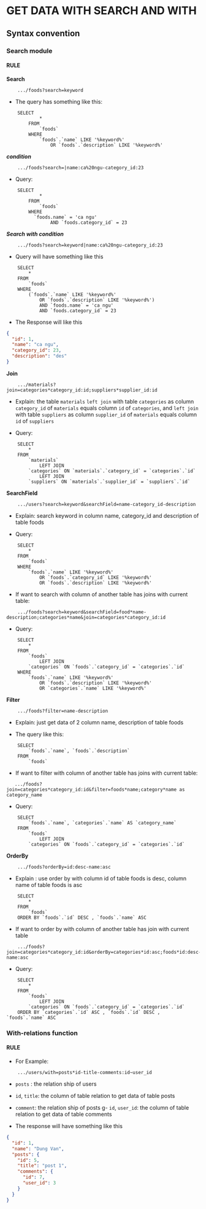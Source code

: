 # GET DATA WITH SEARCH AND WITH
## Syntax convention 
### Search module

#### RULE

**Search**

```
    .../foods?search=keyword
```

- The query has something like this:

```mysql
    SELECT 
            *
        FROM
            `foods`
        WHERE
            `foods`.`name` LIKE '%keyword%'
                OR `foods`.`description` LIKE '%keyword%'
```

***condition***

```
    .../foods?search=|name:ca%20ngu-category_id:23
```
- Query:

```mysql
    SELECT 
            *
        FROM
            `foods`
        WHERE
          `foods.name` = 'ca ngu'
                AND `foods.category_id` = 23
```
***Search with condition***

```
    .../foods?search=keyword|name:ca%20ngu-category_id:23
```

- Query will have something like this

```mysql
    SELECT 
        *
    FROM
        `foods`
    WHERE
        (`foods`.`name` LIKE '%keyword%'
            OR `foods`.`description` LIKE '%keyword%')
            AND `foods.name` = 'ca ngu'
            AND `foods.category_id` = 23
```

- The Response will like this

```json
{
  "id": 1,
  "name": "ca ngu",
  "category_id": 23,
  "description": "des"
}
```
**Join**

```
    .../materials?join=categories*category_id:id;suppliers*supplier_id:id
```

- Explain: the table `materials` `left join` with table `categories` as column `category_id` of `materials` equals column `id` of `categories`, and `left join` with table `suppliers` as column `supplier_id` of `materials` equals column `id` of `suppliers`

- Query:

```mysql
    SELECT 
        *
    FROM
        `materials`
            LEFT JOIN
        `categories` ON `materials`.`category_id` = `categories`.`id`
            LEFT JOIN
        `suppliers` ON `materials`.`supplier_id` = `suppliers`.`id`
```

**SearchField**

```
    .../users?search=keyword&searchField=name-category_id-description
```

- Explain: search keyword in column name, category_id and description of table foods

- Query:

```mysql
    SELECT 
        *
    FROM
        `foods`
    WHERE
        `foods`.`name` LIKE '%keyword%'
            OR `foods`.`category_id` LIKE '%keyword%'
            OR `foods`.`description` LIKE '%keyword%'
```
- If want to search with column of another table has joins with current table:

```
    .../foods?search=keyword&searchField=food*name-description;categories*name&join=categories*category_id:id
```
- Query:

```mysql
    SELECT 
        *
    FROM
        `foods`
            LEFT JOIN
        `categories` ON `foods`.`category_id` = `categories`.`id`
    WHERE
        `foods`.`name` LIKE '%keyword%'
            OR `foods`.`description` LIKE '%keyword%'
            OR `categories`.`name` LIKE '%keyword%'

```

**Filter**

```
    .../foods?filter=name-description
```

- Explain: just get data of 2 column name, description of table foods

- The query like this:

```mysql
    SELECT 
        `foods`.`name`, `foods`.`description`
    FROM
        `foods`
```
- If want to filter with column of another table has joins with current table:

```
   .../foods?join=categories*category_id:id&filter=foods*name;category*name as category_name 
```
- Query:

```mysql
    SELECT 
        `foods`.`name`, `categories`.`name` AS `category_name`
    FROM
        `foods`
            LEFT JOIN
        `categories` ON `foods`.`category_id` = `categories`.`id`
```

**OrderBy**

```
    .../foods?orderBy=id:desc-name:asc
```
- Explain : use order by with column id of table foods is desc, column name of table foods is asc

```mysql
    SELECT 
        *
    FROM
        `foods`
    ORDER BY `foods`.`id` DESC , `foods`.`name` ASC
```

- If want to order by with column of another table has join with current table

```
    .../foods?join=categories*category_id:id&orderBy=categories*id:asc;foods*id:desc-name:asc
```
- Query:

```mysql
    SELECT 
        *
    FROM
        `foods`
            LEFT JOIN
        `categories` ON `foods`.`category_id` = `categories`.`id`
    ORDER BY `categories`.`id` ASC , `foods`.`id` DESC , `foods`.`name` ASC
``` 

### With-relations function
#### RULE

- For Example:

```
    .../users/with=posts*id-title-comments:id~user_id
```

- `posts` : the relation ship of users
- `id`, `title`: the column of table relation to get data of table posts
- `comment`: the relation ship of posts
g- `id`, `user_id`: the column of table relation to get data of table comments

- The response will have something like this

```json
{
  "id": 1,
  "name": "Dung Van",
  "posts": {
    "id": 5,
    "title": "post 1",
    "comments": {
      "id": 7,
      "user_id": 3
    }
  }
}
```

